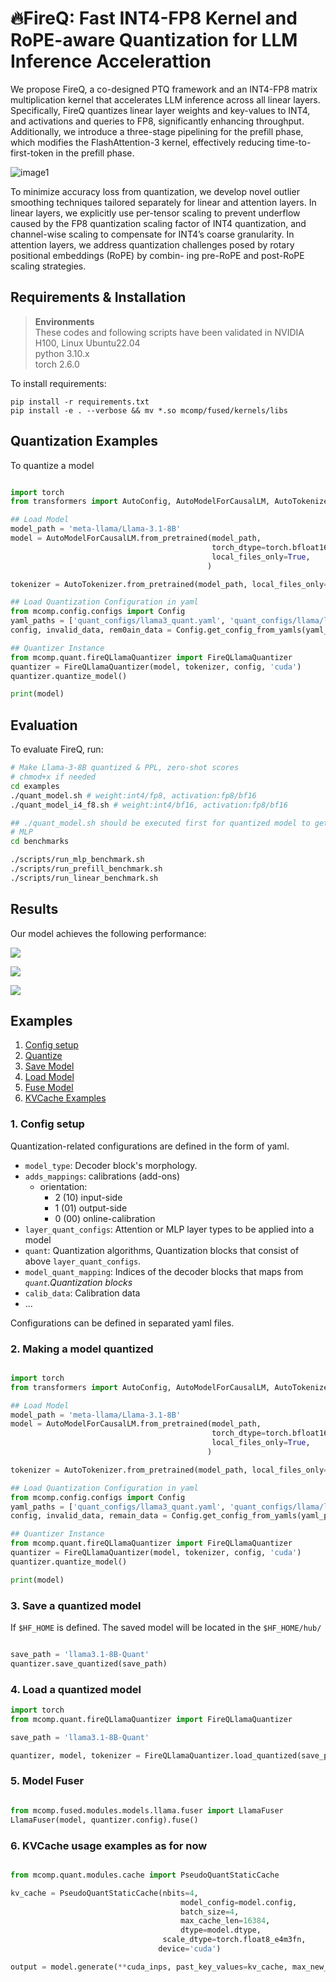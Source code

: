 
# 🔥FireQ: Fast INT4-FP8 Kernel and RoPE-aware Quantization for LLM Inference Accelerattion

We propose FireQ, a co-designed PTQ framework and an INT4-FP8 matrix multiplication kernel that accelerates LLM inference across all linear layers. Specifically, FireQ quantizes linear layer weights and key-values to INT4, and activations and queries to FP8, significantly enhancing throughput. Additionally, we introduce a three-stage pipelining for the prefill phase, which modifies the FlashAttention-3 kernel, effectively reducing time-to-first-token in
the prefill phase. 

![image1](./materials/figs/image1.png)

To minimize accuracy loss from quantization, we develop novel
outlier smoothing techniques tailored separately for linear and attention layers.
In linear layers, we explicitly use per-tensor scaling to prevent underflow caused
by the FP8 quantization scaling factor of INT4 quantization, and channel-wise
scaling to compensate for INT4’s coarse granularity. In attention layers, we address
quantization challenges posed by rotary positional embeddings (RoPE) by combin-
ing pre-RoPE and post-RoPE scaling strategies.  



## Requirements & Installation

> **Environments**  
> These codes and following scripts have been validated in NVIDIA H100, Linux Ubuntu22.04  
> python 3.10.x  
> torch 2.6.0  

To install requirements:

```setup
pip install -r requirements.txt
pip install -e . --verbose && mv *.so mcomp/fused/kernels/libs
```

## Quantization Examples

To quantize a model

```python

import torch
from transformers import AutoConfig, AutoModelForCausalLM, AutoTokenizer

## Load Model 
model_path = 'meta-llama/Llama-3.1-8B'
model = AutoModelForCausalLM.from_pretrained(model_path, 
                                             torch_dtype=torch.bfloat16,
                                             local_files_only=True,
                                            )

tokenizer = AutoTokenizer.from_pretrained(model_path, local_files_only=True)

## Load Quantization Configuration in yaml
from mcomp.config.configs import Config
yaml_paths = ['quant_configs/llama3_quant.yaml', 'quant_configs/llama/llama3.yaml']
config, invalid_data, rem0ain_data = Config.get_config_from_yamls(yaml_paths)

## Quantizer Instance
from mcomp.quant.fireQLlamaQuantizer import FireQLlamaQuantizer
quantizer = FireQLlamaQuantizer(model, tokenizer, config, 'cuda')
quantizer.quantize_model()

print(model)
```


## Evaluation

To evaluate FireQ, run:

```bash
# Make Llama-3-8B quantized & PPL, zero-shot scores
# chmod+x if needed
cd examples
./quant_model.sh # weight:int4/fp8, activation:fp8/bf16    
./quant_model_i4_f8.sh # weight:int4/bf16, activation:fp8/bf16  

## ./quant_model.sh should be executed first for quantized model to get ready.
# MLP
cd benchmarks

./scripts/run_mlp_benchmark.sh
./scripts/run_prefill_benchmark.sh
./scripts/run_linear_benchmark.sh
```



## Results

Our model achieves the following performance:

![](./materials/figs/image2.png)

![](./materials/figs/image3.png)

![](./materials/figs/image4.png)

## Examples

  1. [Config setup](#1-config-setup)
  2. [Quantize](#2-making-a-model-quantized)
  3. [Save Model](#3-save-a-quantized-model)
  4. [Load Model](#4-load-a-quantized-model)
  5. [Fuse Model](#5-model-fuser)
  6. [KVCache Examples](#6-kvcache-usage-examples-as-for-now)


### 1. Config setup

Quantization-related configurations are defined in the form of yaml.
 - `model_type`: Decoder block's morphology.
 - `adds_mappings`: calibrations (add-ons)
    - orientation: 
      - 2 (10) input-side
      - 1 (01) output-side
      - 0 (00) online-calibration
 - `layer_quant_configs`: Attention or MLP layer types to be applied into a model
 - `quant`: Quantization algorithms, Quantization blocks that consist of above `layer_quant_configs`.
 - `model_quant_mapping`: Indices of the decoder blocks that maps from *`quant`.Quantization blocks*
 - `calib_data`: Calibration data
 - ...

Configurations can be defined in separated yaml files.


### 2. Making a model quantized

```python

import torch
from transformers import AutoConfig, AutoModelForCausalLM, AutoTokenizer

## Load Model 
model_path = 'meta-llama/Llama-3.1-8B'
model = AutoModelForCausalLM.from_pretrained(model_path, 
                                             torch_dtype=torch.bfloat16,
                                             local_files_only=True,
                                            )

tokenizer = AutoTokenizer.from_pretrained(model_path, local_files_only=True)

## Load Quantization Configuration in yaml
from mcomp.config.configs import Config
yaml_paths = ['quant_configs/llama3_quant.yaml', 'quant_configs/llama/llama3.yaml']
config, invalid_data, remain_data = Config.get_config_from_yamls(yaml_paths)

## Quantizer Instance
from mcomp.quant.fireQLlamaQuantizer import FireQLlamaQuantizer
quantizer = FireQLlamaQuantizer(model, tokenizer, config, 'cuda')
quantizer.quantize_model()

print(model)

```

### 3. Save a quantized model

If `$HF_HOME` is defined. The saved model will be located in the `$HF_HOME/hub/`

```python

save_path = 'llama3.1-8B-Quant'
quantizer.save_quantized(save_path)
```


### 4. Load a quantized model

```python
import torch
from mcomp.quant.fireQLlamaQuantizer import FireQLlamaQuantizer

save_path = 'llama3.1-8B-Quant'

quantizer, model, tokenizer = FireQLlamaQuantizer.load_quantized(save_path)

```


### 5. Model Fuser

```python

from mcomp.fused.modules.models.llama.fuser import LlamaFuser
LlamaFuser(model, quantizer.config).fuse()

```

### 6. KVCache usage examples as for now

```python

from mcomp.quant.modules.cache import PseudoQuantStaticCache

kv_cache = PseudoQuantStaticCache(nbits=4,
                                      model_config=model.config,
                                      batch_size=4,
                                      max_cache_len=16384,
                                      dtype=model.dtype,
                                  scale_dtype=torch.float8_e4m3fn,
                                 device='cuda')

output = model.generate(**cuda_inps, past_key_values=kv_cache, max_new_tokens=256)

```
